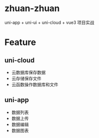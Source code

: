 # zhuan-zhuan

uni-app + uni-ui + uni-cloud + vue3 项目实战

# Feature

## uni-cloud

* 云数据库保存数据
* 云存储保存文件
* 云函数操作数据库和文件

## uni-app

* 数据列表
* 数据上传
* 数据编辑
* 数据图表